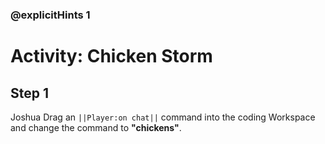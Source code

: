 ### @explicitHints 1
# Activity: Chicken Storm 

## Step 1
Joshua Drag an ``||Player:on chat||`` command into the coding Workspace and change the command to **"chickens"**.

